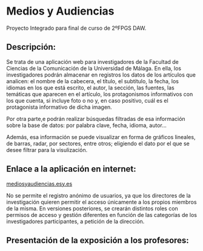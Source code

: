 # Medios y Audiencias

Proyecto Integrado para final de curso de 2ºFPGS DAW. 

## Descripción: 
Se trata de una aplicación web para investigadores de la Facultad de Ciencias de la Comunicación de la Universidad de Málaga. En ella, los investigadores podrán almacenar en registros los datos de los artículos que analicen: el nombre de la cabecera, el título, el subtítulo, la fecha, los idiomas en los que está escrito, el autor, la sección, las fuentes, las temáticas que aparecen en el artículo, los protagonismos informativos con los que cuenta, si incluye foto o no y, en caso positivo, cuál es el protagonista informativo de dicha imagen. 

Por otra parte,e podrán realizar búsquedas filtradas de esa información sobre la base de datos: por palabra clave, fecha, idioma, autor... 

Además, esa información se puede visualizar en forma de gráficos lineales, de barras, radar, por sectores, entre otros; eligiendo el dato por el que se desee filtrar para la visulización. 

 

## Enlace a la aplicación en internet: 

[mediosyaudiencias.esy.es](http://mediosyaudiencias.esy.es)

 
  
No se permite el registro anónimo de usuarios, ya que los directores de la investigación quieren permitir el acceso únicamente a los propios miembros de la misma. 
En versiones posteriores, se crearán distintos roles con permisos de acceso y gestión diferentes en función de las categorías de los investigadores participantes, a petición de la dirección. 

## Presentación de la exposición a los profesores: 

